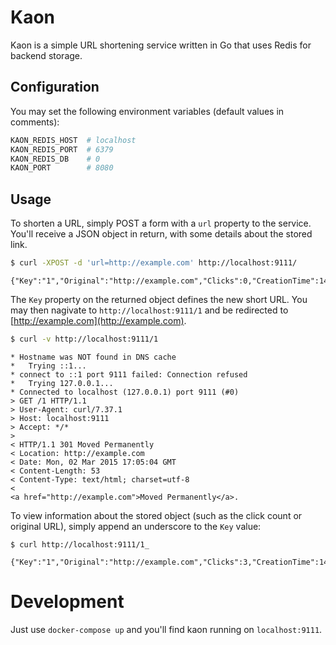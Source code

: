 # Kaon

Kaon is a simple URL shortening service written in Go that uses Redis for
backend storage.

## Configuration

You may set the following environment variables (default values in comments):

```bash
KAON_REDIS_HOST  # localhost
KAON_REDIS_PORT  # 6379
KAON_REDIS_DB    # 0
KAON_PORT        # 8080
```

## Usage
To shorten a URL, simply POST a form with a `url` property to the service.
You'll receive a JSON object in return, with some details about the stored link.

```bash
$ curl -XPOST -d 'url=http://example.com' http://localhost:9111/
```

```
{"Key":"1","Original":"http://example.com","Clicks":0,"CreationTime":1425315326750138320}
```

The `Key` property on the returned object defines the new short URL. You may
then nagivate to `http://localhost:9111/1` and be redirected to
[http://example.com](http://example.com).

```bash
$ curl -v http://localhost:9111/1
```

```
* Hostname was NOT found in DNS cache
*   Trying ::1...
* connect to ::1 port 9111 failed: Connection refused
*   Trying 127.0.0.1...
* Connected to localhost (127.0.0.1) port 9111 (#0)
> GET /1 HTTP/1.1
> User-Agent: curl/7.37.1
> Host: localhost:9111
> Accept: */*
>
< HTTP/1.1 301 Moved Permanently
< Location: http://example.com
< Date: Mon, 02 Mar 2015 17:05:04 GMT
< Content-Length: 53
< Content-Type: text/html; charset=utf-8
<
<a href="http://example.com">Moved Permanently</a>.
```

To view information about the stored object (such as the click count or original
URL), simply append an underscore to the `Key` value:

```
$ curl http://localhost:9111/1_
```

```
{"Key":"1","Original":"http://example.com","Clicks":3,"CreationTime":1425315326750138320}
```

# Development

Just use `docker-compose up` and you'll find kaon running on `localhost:9111`.
